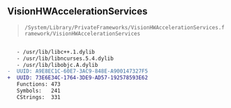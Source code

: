 ## VisionHWAccelerationServices

> `/System/Library/PrivateFrameworks/VisionHWAccelerationServices.framework/VisionHWAccelerationServices`

```diff

   - /usr/lib/libc++.1.dylib
   - /usr/lib/libncurses.5.4.dylib
   - /usr/lib/libobjc.A.dylib
-  UUID: A9E8EC1C-60E7-3AC9-848E-A900147327F5
+  UUID: 73E6E34C-1764-3DE9-AD57-192578593E62
   Functions: 473
   Symbols:   241
   CStrings:  331

```
